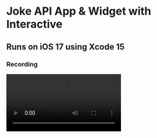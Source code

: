 # Joke API App & Widget with Interactive

## Runs on iOS 17 using Xcode 15

### Recording

![Video](https://github.com/c2p-cmd/JokeAPI/blob/interactive/Simulator%20Screen%20Recording%20-%20iPhone%2014%20Plus%20-%202023-06-27%20at%2014.44.52.mp4)
